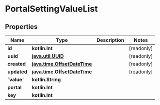 
# PortalSettingValueList

## Properties
Name | Type | Description | Notes
------------ | ------------- | ------------- | -------------
**id** | **kotlin.Int** |  |  [readonly]
**uuid** | [**java.util.UUID**](java.util.UUID.md) |  |  [readonly]
**created** | [**java.time.OffsetDateTime**](java.time.OffsetDateTime.md) |  |  [readonly]
**updated** | [**java.time.OffsetDateTime**](java.time.OffsetDateTime.md) |  |  [readonly]
**&#x60;value&#x60;** | **kotlin.String** |  | 
**portal** | **kotlin.Int** |  | 
**key** | **kotlin.Int** |  | 




